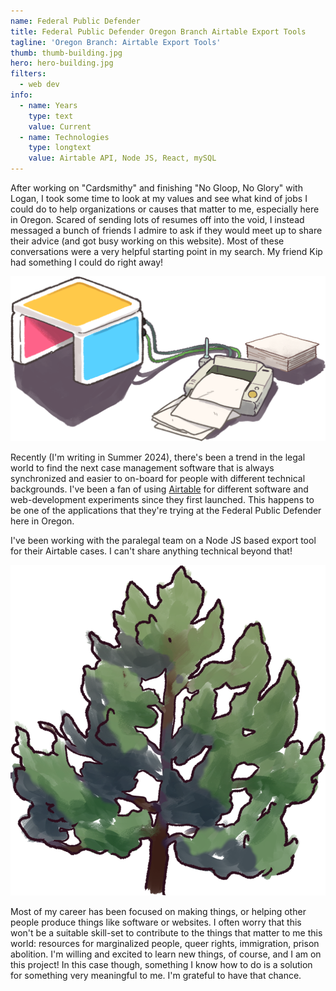 ```yaml
---
name: Federal Public Defender
title: Federal Public Defender Oregon Branch Airtable Export Tools
tagline: 'Oregon Branch: Airtable Export Tools'
thumb: thumb-building.jpg
hero: hero-building.jpg
filters:
  - web dev
info:
  - name: Years
    type: text
    value: Current
  - name: Technologies
    type: longtext
    value: Airtable API, Node JS, React, mySQL
---
```


After working on "Cardsmithy" and finishing "No Gloop, No Glory" with Logan, I took some time to look at my values and see what kind of jobs I could do to help organizations or causes that matter to me, especially here in Oregon. Scared of sending lots of resumes off into the void, I instead messaged a bunch of friends I admire to ask if they would meet up to share their advice (and got busy working on this website). Most of these conversations were a very helpful starting point in my search. My friend Kip had something I could do right away!

![](printer.png)

Recently (I'm writing in Summer 2024), there's been a trend in the legal world to find the next case management software that is always synchronized and easier to on-board for people with different technical backgrounds. I've been a fan of using [Airtable](https://www.airtable.com/) for different software and web-development experiments since they first launched. This happens to be one of the applications that they're trying at the Federal Public Defender here in Oregon.

I've been working with the paralegal team on a Node JS based export tool for their Airtable cases. I can't share anything technical beyond that!

![](cedar.png '@class[small]')

Most of my career has been focused on making things, or helping other people produce things like software or websites. I often worry that this won't be a suitable skill-set to contribute to the things that matter to me this world: resources for marginalized people, queer rights, immigration, prison abolition. I'm willing and excited to learn new things, of course, and I am on this project!
In this case though, something I know how to do is a solution for something very meaningful to me. I'm grateful to have that chance.
